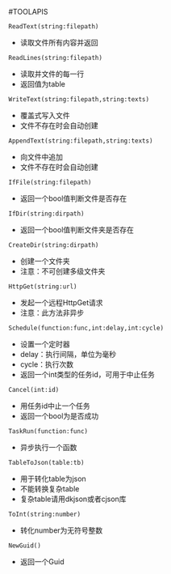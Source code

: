 #TOOLAPIS

```ReadText(string:filepath)```

 - 读取文件所有内容并返回

```ReadLines(string:filepath)```

 - 读取并文件的每一行
 - 返回值为table

```WriteText(string:filepath,string:texts)```

 - 覆盖式写入文件
 - 文件不存在时会自动创建

```AppendText(string:filepath,string:texts)```

 - 向文件中追加
 - 文件不存在时会自动创建

```IfFile(string:filepath)```

 - 返回一个bool值判断文件是否存在

```IfDir(string:dirpath)```

 - 返回一个bool值判断文件夹是否存在

```CreateDir(string:dirpath)```

 - 创建一个文件夹
 - 注意：不可创建多级文件夹

```HttpGet(string:url)```

 - 发起一个远程HttpGet请求
 - 注意：此方法非异步

```Schedule(function:func,int:delay,int:cycle)```

 - 设置一个定时器
 - delay：执行间隔，单位为毫秒
 - cycle：执行次数
 - 返回一个int类型的任务id，可用于中止任务

```Cancel(int:id)```

 - 用任务id中止一个任务
 - 返回一个bool为是否成功

```TaskRun(function:func)```

 - 异步执行一个函数

```TableToJson(table:tb)```

 - 用于转化table为json
 - 不能转换复杂table
 - 复杂table请用dkjson或者cjson库

```ToInt(string:number)```

 - 转化number为无符号整数

```NewGuid()```

 - 返回一个Guid